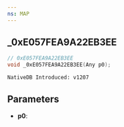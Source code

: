 ```yaml
---
ns: MAP
---
```

## _0xE057FEA9A22EB3EE

```c
// 0xE057FEA9A22EB3EE
void _0xE057FEA9A22EB3EE(Any p0);
```

```
NativeDB Introduced: v1207
```

## Parameters
* **p0**:
